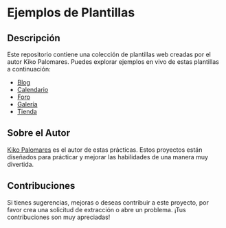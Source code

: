 # Ejemplos de Plantillas

## Descripción

Este repositorio contiene una colección de plantillas web creadas por el autor Kiko Palomares.
Puedes explorar ejemplos en vivo de estas plantillas a continuación:

- [Blog](https://example-culturalstudent-blog.netlify.app/)
- [Calendario](https://example-culturalstudent-calendar.netlify.app/)
- [Foro](https://example-culturalstudent-foro.netlify.app/)
- [Galería](https://example-culturalstudent-gallery.netlify.app/)
- [Tienda](https://example-culturalstudent-shop.netlify.app/)

## Sobre el Autor

[Kiko Palomares](https://kikopalomares.com/) es el autor de estas prácticas. Estos proyectos están diseñados para prácticar y mejorar las habilidades de una manera muy divertida.

## Contribuciones

Si tienes sugerencias, mejoras o deseas contribuir a este proyecto, por favor crea una solicitud de extracción o abre un problema. ¡Tus contribuciones son muy apreciadas!
